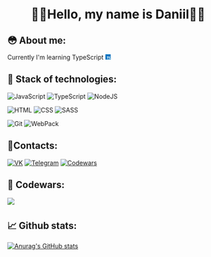 # <h1 align="center"> 🌳🍃Hello, my name is Daniil🍃🌳</h1>

## 😳 About me:

Currently I'm learning TypeScript <img src="./assets/typescript.png" width=12>
## 🌿 Stack of technologies:

![JavaScript](https://img.shields.io/badge/-JavaScript-black?style=for-the-badge&logo=javascript)
![TypeScript](https://img.shields.io/badge/-TypeScript-white?style=for-the-badge&logo=typescript)
![NodeJS](https://img.shields.io/badge/-Node.JS-green?style=for-the-badge&logo=node.js) 

![HTML](https://img.shields.io/badge/-HTML-orange?style=for-the-badge&logo=html5)
![CSS](https://img.shields.io/badge/-CSS-blue?style=for-the-badge&logo=css3)
![SASS](https://img.shields.io/badge/-sass-pink?style=for-the-badge&logo=sass) 

![Git](https://img.shields.io/badge/-Git-grey?style=for-the-badge&logo=git)
![WebPack](https://img.shields.io/badge/-WebPack-white?style=for-the-badge&logo=webpack)

## 📝Contacts:

[![VK](https://img.shields.io/badge/-VK-blue?style=for-the-badge&logo=vk)](https://vk.com/karap9s)
[![Telegram](https://img.shields.io/badge/-Telegram-lightblue?style=for-the-badge&logo=telegram)](https://t.me/WakeUpHypnotize)
[![Codewars](https://img.shields.io/badge/-codewars-red?style=for-the-badge&logo=codewars)](https://www.codewars.com/users/karap9s)


## 🤖 Codewars:

<img src = "https://www.codewars.com/users/karap9s/badges/large?logo=false">

## 📈 Github stats:

[![Anurag's GitHub stats](https://github-readme-stats.vercel.app/api?username=karap9s&count_private=true&show_icons=true&theme=tokyonight)](https://github.com/anuraghazra/github-readme-stats)